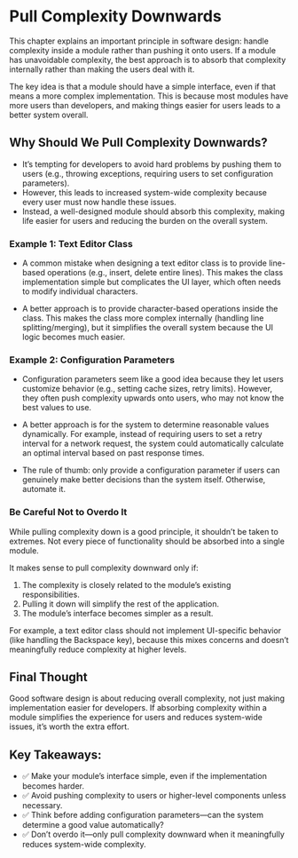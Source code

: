 # Pull Complexity Downwards
This chapter explains an important principle in software design: handle complexity inside a module rather than pushing it onto users. If a module has unavoidable complexity, the best approach is to absorb that complexity internally rather than making the users deal with it.

The key idea is that a module should have a simple interface, even if that means a more complex implementation. This is because most modules have more users than developers, and making things easier for users leads to a better system overall.

## Why Should We Pull Complexity Downwards?
- It’s tempting for developers to avoid hard problems by pushing them to users (e.g., throwing exceptions, requiring users to set configuration parameters).
- However, this leads to increased system-wide complexity because every user must now handle these issues.
- Instead, a well-designed module should absorb this complexity, making life easier for users and reducing the burden on the overall system.

### Example 1: Text Editor Class
- A common mistake when designing a text editor class is to provide line-based operations (e.g., insert, delete entire lines). This makes the class implementation simple but complicates the UI layer, which often needs to modify individual characters.

- A better approach is to provide character-based operations inside the class. This makes the class more complex internally (handling line splitting/merging), but it simplifies the overall system because the UI logic becomes much easier.

### Example 2: Configuration Parameters
- Configuration parameters seem like a good idea because they let users customize behavior (e.g., setting cache sizes, retry limits). However, they often push complexity upwards onto users, who may not know the best values to use.

- A better approach is for the system to determine reasonable values dynamically. For example, instead of requiring users to set a retry interval for a network request, the system could automatically calculate an optimal interval based on past response times.

- The rule of thumb: only provide a configuration parameter if users can genuinely make better decisions than the system itself. Otherwise, automate it.

### Be Careful Not to Overdo It
While pulling complexity down is a good principle, it shouldn’t be taken to extremes. Not every piece of functionality should be absorbed into a single module.

It makes sense to pull complexity downward only if:

1. The complexity is closely related to the module’s existing responsibilities.
2. Pulling it down will simplify the rest of the application.
3. The module’s interface becomes simpler as a result.

For example, a text editor class should not implement UI-specific behavior (like handling the Backspace key), because this mixes concerns and doesn’t meaningfully reduce complexity at higher levels.

## Final Thought
Good software design is about reducing overall complexity, not just making implementation easier for developers. If absorbing complexity within a module simplifies the experience for users and reduces system-wide issues, it’s worth the extra effort.

## Key Takeaways:
- ✅ Make your module’s interface simple, even if the implementation becomes harder.
- ✅ Avoid pushing complexity to users or higher-level components unless necessary.
- ✅ Think before adding configuration parameters—can the system determine a good value automatically?
- ✅ Don’t overdo it—only pull complexity downward when it meaningfully reduces system-wide complexity.
